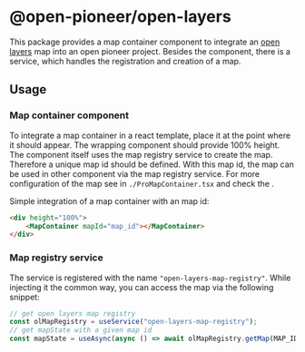 # @open-pioneer/open-layers

This package provides a map container component to integrate an [open layers](https://openlayers.org/) map into an open pioneer project.
Besides the component, there is a service, which handles the registration and creation of a map.

## Usage

### Map container component

To integrate a map container in a react template, place it at the point where it should appear. The wrapping component should provide 100% height. The component itself uses the map registry service to create the map. Therefore a unique map id should be defined. With this map id, the map can be used in other component via the map registry service. For more configuration of the map see in `./ProMapContainer.tsx` and check the .

Simple integration of a map container with an map id:

```html
<div height="100%">
    <MapContainer mapId="map_id"></MapContainer>
</div>
```

### Map registry service

The service is registered with the name `"open-layers-map-registry"`. While injecting it the common way, you can access the map via the following snippet:

```ts
// get open layers map registry
const olMapRegistry = useService("open-layers-map-registry");
// get mapState with a given map id
const mapState = useAsync(async () => await olMapRegistry.getMap(MAP_ID));
```
